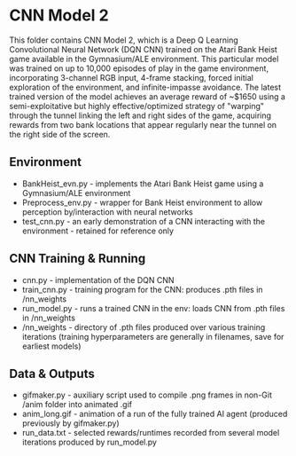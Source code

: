 # CNN Model 2
This folder contains CNN Model 2, which is a Deep Q Learning Convolutional Neural Network (DQN CNN) trained on the Atari Bank Heist game available in the Gymnasium/ALE environment.  This particular model was trained on up to 10,000 episodes of play in the game environment, incorporating 3-channel RGB input, 4-frame stacking, forced initial exploration of the environment, and infinite-impasse avoidance.  The latest trained version of the model achieves an average reward of ~$1650 using a semi-exploitative but highly effective/optimized strategy of "warping" through the tunnel linking the left and right sides of the game, acquiring rewards from two bank locations that appear regularly near the tunnel on the right side of the screen.

## Environment
* BankHeist_evn.py - implements the Atari Bank Heist game using a Gymnasium/ALE environment
* Preprocess_env.py - wrapper for Bank Heist environment to allow perception by/interaction with neural networks
* test_cnn.py - an early demonstration of a CNN interacting with the environment - retained for reference only

## CNN Training & Running
* cnn.py - implementation of the DQN CNN
* train_cnn.py - training program for the CNN: produces .pth files in /nn_weights
* run_model.py - runs a trained CNN in the env: loads CNN from .pth files in /nn_weights
* /nn_weights - directory of .pth files produced over various training iterations
  (training hyperparameters are generally in filenames, save for earliest models)

## Data & Outputs
* gifmaker.py - auxiliary script used to compile .png frames in non-Git /anim folder into animated .gif
* anim_long.gif - animation of a run of the fully trained AI agent (produced previously by gifmaker.py)
* run_data.txt - selected rewards/runtimes recorded from several model iterations produced by run_model.py
